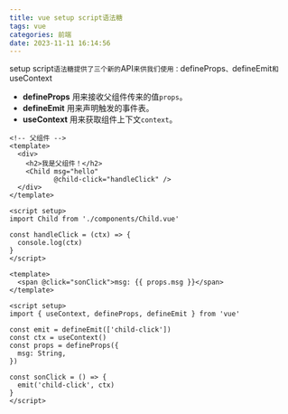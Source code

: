 ```yaml
---
title: vue setup script语法糖
tags: vue
categories: 前端
date: 2023-11-11 16:14:56
---
```

<meta name="referrer" content="no-referrer"/>

setup script`语法糖提供了三个新的`API`来供我们使用：`defineProps`、`defineEmit`和`useContext

- **defineProps** 用来接收父组件传来的值`props`。
- **defineEmit**   用来声明触发的事件表。
- **useContext**  用来获取组件上下文`context`。

```vue
<!-- 父组件 -->
<template>
  <div>
    <h2>我是父组件！</h2>
    <Child msg="hello"
           @child-click="handleClick" />
  </div>
</template>

<script setup>
import Child from './components/Child.vue'

const handleClick = (ctx) => {
  console.log(ctx)
}
</script>

```

```vue
<template>
  <span @click="sonClick">msg: {{ props.msg }}</span>
</template>

<script setup>
import { useContext, defineProps, defineEmit } from 'vue'

const emit = defineEmit(['child-click'])
const ctx = useContext()
const props = defineProps({
  msg: String,
})

const sonClick = () => {
  emit('child-click', ctx)
}
</script>

```

